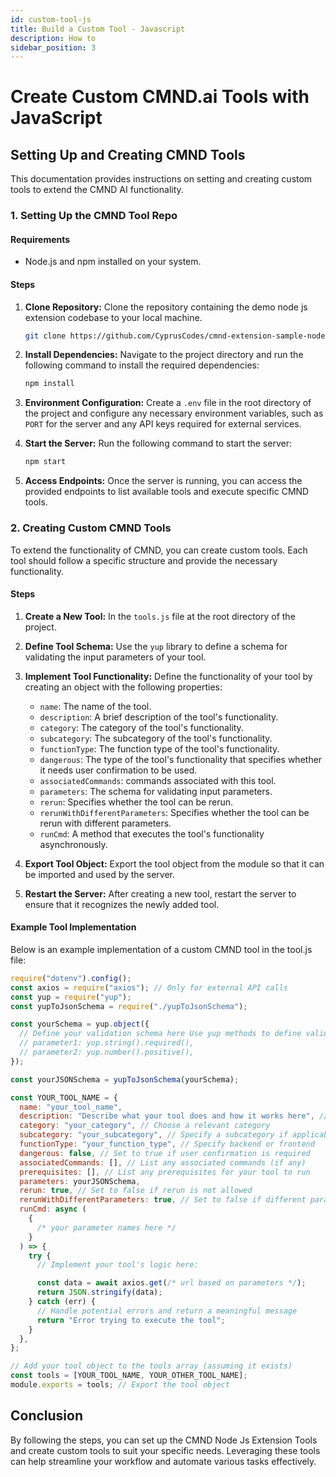 ```yaml
---
id: custom-tool-js
title: Build a Custom Tool - Javascript
description: How to
sidebar_position: 3
---
```


# Create Custom CMND.ai Tools with JavaScript

## Setting Up and Creating CMND Tools

This documentation provides instructions on setting and creating custom tools to extend the CMND AI functionality.

### 1. Setting Up the CMND Tool Repo

#### Requirements

- Node.js and npm installed on your system.

#### Steps

1. **Clone Repository:** Clone the repository containing the demo node js extension codebase to your local machine.

   ```bash
   git clone https://github.com/CyprusCodes/cmnd-extension-sample-nodejs.git
   ```

2. **Install Dependencies:** Navigate to the project directory and run the following command to install the required dependencies:

   ```bash
   npm install
   ```

3. **Environment Configuration:** Create a `.env` file in the root directory of the project and configure any necessary environment variables, such as `PORT` for the server and any API keys required for external services.

4. **Start the Server:** Run the following command to start the server:

   ```bash
   npm start
   ```

5. **Access Endpoints:** Once the server is running, you can access the provided endpoints to list available tools and execute specific CMND tools.

### 2. Creating Custom CMND Tools

To extend the functionality of CMND, you can create custom tools. Each tool should follow a specific structure and provide the necessary functionality.

#### Steps

1. **Create a New Tool:** In the `tools.js` file at the root directory of the project.

2. **Define Tool Schema:** Use the `yup` library to define a schema for validating the input parameters of your tool.

3. **Implement Tool Functionality:** Define the functionality of your tool by creating an object with the following properties:

   - `name`: The name of the tool.
   - `description`: A brief description of the tool's functionality.
   - `category`: The category of the tool's functionality.
   - `subcategory`: The subcategory of the tool's functionality.
   - `functionType`: The function type of the tool's functionality.
   - `dangerous`: The type of the tool's functionality that specifies whether it needs user confirmation to be used.
   - `associatedCommands`: commands associated with this tool.
   - `parameters`: The schema for validating input parameters.
   - `rerun`: Specifies whether the tool can be rerun.
   - `rerunWithDifferentParameters`: Specifies whether the tool can be rerun with different parameters.
   - `runCmd`: A method that executes the tool's functionality asynchronously.

4. **Export Tool Object:** Export the tool object from the module so that it can be imported and used by the server.

5. **Restart the Server:** After creating a new tool, restart the server to ensure that it recognizes the newly added tool.

#### Example Tool Implementation

Below is an example implementation of a custom CMND tool in the tool.js file:

```js
require("dotenv").config();
const axios = require("axios"); // Only for external API calls
const yup = require("yup");
const yupToJsonSchema = require("./yupToJsonSchema");

const yourSchema = yup.object({
  // Define your validation schema here Use yup methods to define validation rules for each parameter
  // parameter1: yup.string().required(),
  // parameter2: yup.number().positive(),
});

const yourJSONSchema = yupToJsonSchema(yourSchema);

const YOUR_TOOL_NAME = {
  name: "your_tool_name",
  description: "Describe what your tool does and how it works here", // Describe functionality
  category: "your_category", // Choose a relevant category
  subcategory: "your_subcategory", // Specify a subcategory if applicable
  functionType: "your_function_type", // Specify backend or frontend
  dangerous: false, // Set to true if user confirmation is required
  associatedCommands: [], // List any associated commands (if any)
  prerequisites: [], // List any prerequisites for your tool to run
  parameters: yourJSONSchema,
  rerun: true, // Set to false if rerun is not allowed
  rerunWithDifferentParameters: true, // Set to false if different parameters are not allowed
  runCmd: async (
    {
      /* your parameter names here */
    }
  ) => {
    try {
      // Implement your tool's logic here:

      const data = await axios.get(/* url based on parameters */);
      return JSON.stringify(data);
    } catch (err) {
      // Handle potential errors and return a meaningful message
      return "Error trying to execute the tool";
    }
  },
};

// Add your tool object to the tools array (assuming it exists)
const tools = [YOUR_TOOL_NAME, YOUR_OTHER_TOOL_NAME];
module.exports = tools; // Export the tool object
```

## Conclusion

By following the steps, you can set up the CMND Node Js Extension Tools and create custom tools to suit your specific needs. Leveraging these tools can help streamline your workflow and automate various tasks effectively.
